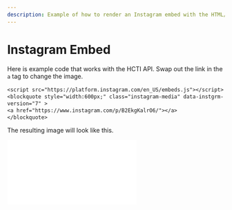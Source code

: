 ```yaml
---
description: Example of how to render an Instagram embed with the HTML/CSS to Image API
---
```


# Instagram Embed

Here is example code that works with the HCTI API. Swap out the link in the `a` tag to change the image.

```markup
<script src="https://platform.instagram.com/en_US/embeds.js"></script>
<blockquote style="width:600px;" class="instagram-media" data-instgrm-version="7" >
<a href="https://www.instagram.com/p/B2EkgKalrO6/"></a> 
</blockquote>
```

The resulting image will look like this.

![](../.gitbook/assets/image%20%2821%29.png)

